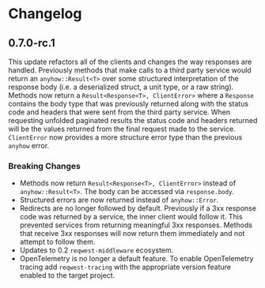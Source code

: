 # Changelog

## 0.7.0-rc.1

This update refactors all of the clients and changes the way responses are handled. Previously methods that make calls to a third party service would return an `anyhow::Result<T>` over some structured interpretation of the response body (i.e. a deserialized struct, a unit type, or a raw string). Methods now return a `Result<Response<T>, ClientError>` where a `Response` contains the body type that was previously returned along with the status code and headers that were sent from the third party service. When requesting unfolded paginated results the status code and headers returned will be the values returned from the final request made to the service. `ClientError` now provides a more structure error type than the previous `anyhow` error.

### Breaking Changes

* Methods now return `Result<Response<T>, ClientError>` instead of `anyhow::Result<T>`. The body can be accessed via `response.body`.
* Structured errors are now returned instead of `anyhow::Error`.
* Redirects are no longer followed by default. Previously if a 3xx response code was returned by a service, the inner client would follow it. This prevented services from returning meaningful 3xx responses. Methods that receive 3xx responses will now return them immediately and not attempt to follow them.
* Updates to 0.2 `reqwest-middleware` ecosystem.
* OpenTelemetry is no longer a default feature. To enable OpenTelemetry tracing add `reqwest-tracing` with the appropriate version feature enabled to the target project.